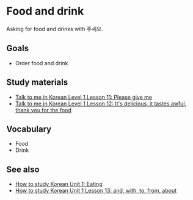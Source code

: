 # Food and drink

Asking for food and drinks with 주세요.

## Goals

- Order food and drink

## Study materials

- [Talk to me in Korean Level 1 Lesson 11: Please give me](http://talktomeinkorean.com/lessons/l1l11/)
- [Talk to me in Korean Level 1 Lesson 12: It's delicious, it tastes awful, thank you for the food](http://talktomeinkorean.com/lessons/l1l12/)

## Vocabulary
- Food
- Drink

## See also
- [How to study Korean Unit 1: Eating](https://www.howtostudykorean.com/theme/eating-2/)
- [How to study Korean Unit 1 Lesson 13: and, with, to, from, about](https://www.howtostudykorean.com/unit1/unit-1-lessons-9-16/lesson-13/)
